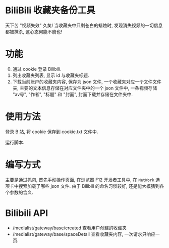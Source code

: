 # BiliBili 收藏夹备份工具

天下苦 "视频失效" 久矣!
当收藏夹中只剩苍白的蜡烛时, 发现消失视频的一切信息都被抹杀,
这心态何能不崩也!

# 功能

0.  通过 cookie 登录 Bilibili.
1.  列出收藏夹列表, 显示 id 与收藏夹标题.
2.  下载当前账户的收藏夹内容, 保存为 json 文件, 一个收藏夹对应一个文件文件夹,
    主要的文本信息存储在对应文件夹中的一个 json 文件中,
    一条视频存储 "av号", "作者", "标题" 和 "封面", 封面下载并存储在文件夹中.

# 使用方法

登录 B 站,
将 cookie 保存到 cookie.txt 文件中.

运行脚本.

# 编写方式

主要是通过抓包, 首先手动操作页面, 在浏览器 F12 开发者工具中, 在 `NetWork` 选项卡中搜索加载了哪些 json 文件.
由于 Bilibili 的命名习惯较好,
还是能大概猜到各个参数的含义.


# Bilibili API

-   /medialist/gateway/base/created 查看用户创建的收藏夹
-   /medialist/gateway/base/spaceDetail 查看收藏夹内容, 一次请求只响应一页.
